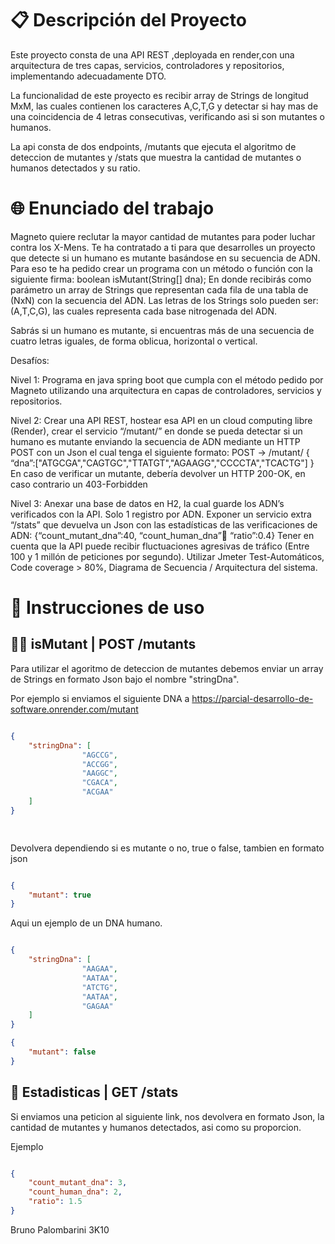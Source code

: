 <h1> 📋 Descripción del Proyecto </h1>

Este proyecto consta de una API REST ,deployada en render,con una arquitectura de tres capas, servicios, controladores y repositorios, implementando adecuadamente DTO.

La funcionalidad de este proyecto es recibir array de Strings de longitud MxM, las cuales contienen los caracteres A,C,T,G
y detectar si hay mas de una coincidencia de 4 letras consecutivas, verificando asi si son mutantes o humanos. 

La api consta de dos endpoints, /mutants que ejecuta el algoritmo de deteccion de mutantes y /stats que muestra la cantidad de mutantes o humanos detectados y su ratio.

<h1> 🌐 Enunciado del trabajo </h1>

Magneto quiere reclutar la mayor cantidad de mutantes para poder luchar contra los X-Mens.
Te ha contratado a ti para que desarrolles un proyecto que detecte si un humano es mutante basándose en su secuencia de ADN.
Para eso te ha pedido crear un programa con un método o función con la siguiente firma:
boolean isMutant(String[] dna);
En donde recibirás como parámetro un array de Strings que representan cada fila de una tabla de (NxN) con la secuencia del ADN. Las letras de los Strings solo pueden ser: (A,T,C,G), las cuales representa cada base nitrogenada del ADN.

Sabrás si un humano es mutante, si encuentras más de una secuencia de cuatro letras iguales, de forma oblicua, horizontal o vertical.


Desafíos:

Nivel 1:
Programa en java spring boot que cumpla con el método pedido por Magneto utilizando una arquitectura en capas de controladores, servicios y repositorios.

Nivel 2:
Crear una API REST, hostear esa API en un cloud computing libre (Render), crear el servicio “/mutant/” en donde se pueda detectar si un humano es mutante enviando la secuencia de ADN mediante un HTTP POST con un Json el cual tenga el siguiente formato:
POST → /mutant/
{ “dna”:["ATGCGA","CAGTGC","TTATGT","AGAAGG","CCCCTA","TCACTG"]
}
En caso de verificar un mutante, debería devolver un HTTP 200-OK, en caso contrario un 403-Forbidden

Nivel 3:
Anexar una base de datos en H2, la cual guarde los ADN’s verificados con la API. Solo 1 registro por ADN.
Exponer un servicio extra “/stats” que devuelva un Json con las estadísticas de las verificaciones de ADN: {“count_mutant_dna”:40, “count_human_dna”:100: “ratio”:0.4}
Tener en cuenta que la API puede recibir fluctuaciones agresivas de tráfico (Entre 100 y 1 millón de peticiones por segundo). Utilizar Jmeter
Test-Automáticos, Code coverage > 80%, Diagrama de Secuencia / Arquitectura del sistema.

<h1>📝 Instrucciones de uso </h1>

<h2> 🧟‍♂️ isMutant | POST /mutants </h2>

Para utilizar el agoritmo de deteccion de mutantes debemos enviar un array de Strings en formato Json bajo el nombre "stringDna".

Por ejemplo si enviamos el siguiente DNA a https://parcial-desarrollo-de-software.onrender.com/mutant

```json

{
    "stringDna": [
                "AGCCG",
                "ACCGG",
                "AAGGC",
                "CGACA",
                "ACGAA"
    ]
}

 
```

Devolvera dependiendo si es mutante o no, true o false, tambien en formato json

```json

{
    "mutant": true
}

```

Aqui un ejemplo de un DNA humano.

```json

{
    "stringDna": [
                "AAGAA",
                "AATAA",
                "ATCTG",
                "AATAA",
                "GAGAA"
    ]
}

```


```json
{
    "mutant": false
}
```

<h2>📖 Estadisticas | GET /stats </h2>

Si enviamos una peticion al siguiente link, nos devolvera en formato Json, la cantidad de mutantes y humanos detectados, asi como su proporcion.

Ejemplo

```json

{
    "count_mutant_dna": 3,
    "count_human_dna": 2,
    "ratio": 1.5
}

```

Bruno Palombarini 3K10
